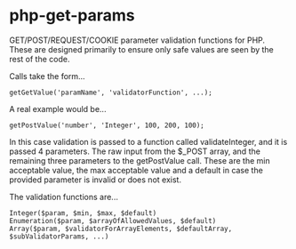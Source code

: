 php-get-params
==============

GET/POST/REQUEST/COOKIE parameter validation functions for PHP. These are designed primarily to ensure only safe
values are seen by the rest of the code.

Calls take the form...

    getGetValue('paramName', 'validatorFunction', ...);

A real example would be...

    getPostValue('number', 'Integer', 100, 200, 100);

In this case validation is passed to a function called validateInteger, and it is passed 4 parameters. The raw input
from the $_POST array, and the remaining three parameters to the getPostValue call. These are the min acceptable
value, the max acceptable value and a default in case the provided parameter is invalid or does not exist.

The validation functions are...

    Integer($param, $min, $max, $default)
    Enumeration($param, $arrayOfAllowedValues, $default)
    Array($param, $validatorForArrayElements, $defaultArray, $subValidatorParams, ...)
